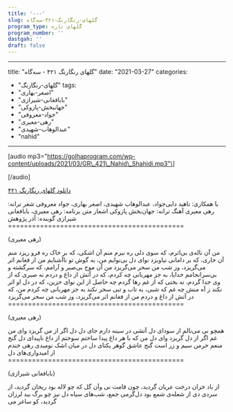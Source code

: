 ```yaml
---
title: '---'
slug: گلهای-رنگارنگ-۴۲۱-سه‌گاه
program_type: گلهای تازه
program_number: ''
dastgah: ''
draft: false
---
```


---
title: "گلهای رنگارنگ ۴۲۱ - سه‌گاه"
date: "2021-03-27"
categories: 
  - "گلهای-رنگارنگ"
tags: 
  - "اصغر-بهاری"
  - "بابافغانی-شیرازی"
  - "جهانبخش-پازوکی"
  - "جواد-معروفی"
  - "رهی-معیری"
  - "عبدالوهاب-شهیدی"
  - "nahid"
---

\[audio mp3="https://golhaprogram.com/wp-content/uploads/2021/03/GR\_421\_Nahid\_Shahidi.mp3"\]

\[/audio\]

[دانلود گلهای رنگارنگ ۴۲۱](https://golhaprogram.com/wp-content/uploads/2021/03/GR_421_Nahid_Shahidi.mp3)

با همکاری: ناهید دایی‌جواد، عبدالوهاب شهیدی، اصغر بهاری، جواد معروفی شعر ترانه: رهی معیری آهنگ ترانه: جهان‌بخش پازوکی اشعار متن برنامه: رهی معیری، بابا‌فغانی شیرازی گوینده: آذر پژوهش ============================================

(رهی معیری)

من آن ناله‌ی بی‌اثرم، که سوی دلی ره نبرم منم آن اشکی، که بر خاک ره فرو ریزد منم آن خاری، که بر دامانی نیاویزد نوای دل بی‌نوایم من، به گوش تو ناآشنایم من از فغانم اثر می‌گریزد، وز شب من سحر می‌گریزد من آن موج بی‌صبر و آرامم، که سرگشته و بی‌سرانجامم خدایا، به جز مهربانی چه کردم، که در آتش از داغ و دردم نه صبری که از وی جدا گردم، نه بختی که از غم رها گردم چه حاصل از این نوای حزین، که در دل او اثر نکند ز آه منش چه غم که شبی، به تاب و تبی سحر نکند به جز مهربانی چه کردم من، که در آتش از داغ و دردم من از فغانم اثر می‌گریزد، وز شب من سحر می‌گریزد ============================================

(رهی معیری)

همچو نی می‌نالم از سودای دل آتشی در سینه دارم جای دل دل اگر از من گریزد وای من غم اگر از دل گریزد وای دل من که با هر داغ پیدا ساختم سوختم از داغ ناپیدای دل گنج منعم خرمن سیم و زر است گنج عاشق گوهر یکتای دل در میان اشک نومیدی رهی خندم از امیدواری‌های دل ============================================

(بابافغانی شیرازی)

از باد خزان درخت عریان گردید، چون قامت نی وآن گل كه چو لاله بود ریحان گردید، از سردی دی از شعله‌ی شمع بود دل‌گرمی جمع، شب‌های سیاه دل نیز چو برگ بید لرزان گردید، کو ساغر می
